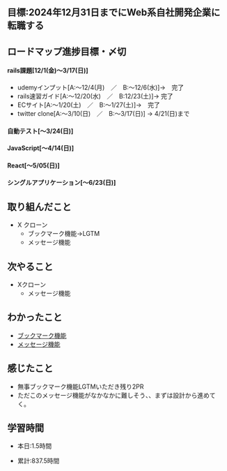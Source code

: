 ## 目標:2024年12月31日までにWeb系自社開発企業に転職する

## ロードマップ進捗目標・〆切
#### rails課題[12/1(金)～3/17(日)]
* udemyインプット[A:～12/4(月)　／　B:～12/6(水)]→　完了
* rails速習ガイド[A:～12/20(水)　／　B:12/23(土)]→  完了
* ECサイト[A:～1/20(土)　／　B:～1/27(土)]→　完了
* twitter clone[A:～3/10(日)　／　B:～3/17(日)] → 4/21(日)まで

#### 自動テスト[～3/24(日)]
#### JavaScript[～4/14(日)]
#### React[～5/05(日)]
#### シングルアプリケーション[～6/23(日)]


## 取り組んだこと
- X クローン
  - ブックマーク機能→LGTM
  - メッセージ機能



## 次やること
- Xクローン
  - メッセージ機能
  
## わかったこと
* [ブックマーク機能](https://cherry-beat-86e.notion.site/rails-8a27f48a6f474c899bf248e6c47cfc9f?pvs=4)
* [メッセージ機能](https://cherry-beat-86e.notion.site/rails-35cb11c19570427e9c34c4e9491ee134?pvs=4)



## 感じたこと
* 無事ブックマーク機能LGTMいただき残り2PR
* ただこのメッセージ機能がなかなかに難しそう、、まずは設計から進めてく。
## 学習時間
- 本日:1.5時間

- 累計:837.5時間